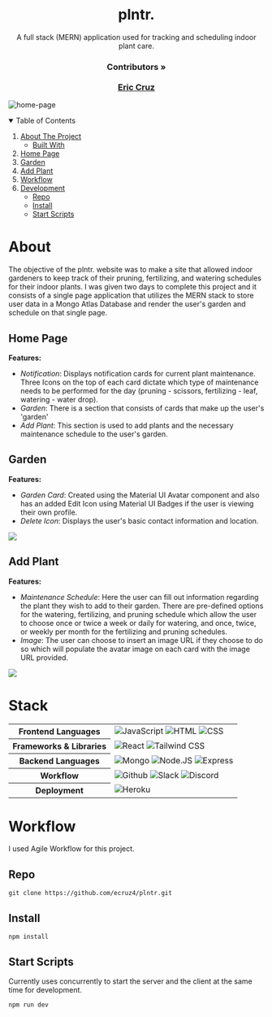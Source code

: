 <br />
<p align="center">
  <h1 align="center">plntr.</h1>

  <p align="center">
    A full stack (MERN) application used for tracking and scheduling indoor plant care.
    <br />
    <h3 align="center">
     <strong>Contributors »</strong>
    <br />
    <br />
    <a href="https://github.com/ecruz4">Eric Cruz</a>
     </h3>
     <img align="center" alt="home-page" src="https://media.giphy.com/media/7zuWaxZMECPW6OrzBk/giphy.gif" />
  </p>
</p>

<!-- TABLE OF CONTENTS -->
<details open="open">
  <summary>Table of Contents</summary>
  <ol>
    <li>
      <a href="#about">About The Project</a>
      <ul>
        <li><a href="#stack">Built With</a></li>
      </ul>
    </li>
    <li><a href="#home-page">Home Page</a></li>
    <li><a href="#garden">Garden</a></li>
    <li><a href="#add-plant">Add Plant</a></li>
    <li>
     <a href="#workflow">Workflow</a>
    </li>
    <li>
     <a href="#development">Development</a>
     <ul>
      <li><a href="#repo">Repo</a></li>
      <li><a href="#install">Install</a></li>
      <li><a href="#start-scripts">Start Scripts</a></li>
     </ul>
    </li>
  </ol>
</details>

# About

The objective of the plntr. website was to make a site that allowed indoor gardeners to keep track of their pruning, fertilizing, and watering schedules for their indoor plants.  I was given two days to complete this project and it consists of a single page application that utilizes the MERN stack to store user data in a Mongo Atlas Database and render the user's garden and schedule on that single page.

## Home Page 

**Features:**

- _Notification_: Displays notification cards for current plant maintenance. Three Icons on the top of each card dictate which type of maintenance needs to be performed for the day (pruning - scissors, fertilizing - leaf, watering - water drop).
- _Garden_: There is a section that consists of cards that make up the user's 'garden'
- _Add Plant_: This section is used to add plants and the necessary maintenance schedule to the user's garden.


## Garden 

**Features:**

- _Garden Card_: Created using the Material UI Avatar component and also has an added Edit Icon using Material UI Badges if the user is viewing their own profile.
- _Delete Icon_: Displays the user's basic contact information and location.

![](https://media.giphy.com/media/un8jCt1i2AxIBSv0Q3/giphy.gif)

## Add Plant

**Features:**

- _Maintenance Schedule_: Here the user can fill out information regarding the plant they wish to add to their garden. There are pre-defined options for the watering, fertilizing, and pruning schedule which allow the user to choose once or twice a week or daily for watering, and once, twice, or weekly per month for the fertilizing and pruning schedules.
- _Image_: The user can choose to insert an image URL if they choose to do so which will populate the avatar image on each card with the image URL provided.

![](https://media.giphy.com/media/uh406AOUkx6GsNnQzD/giphy.gif)


# Stack

<table>
  <tbody>
    <tr>
      <th>Frontend Languages</th>
      <td>
        <img alt="JavaScript" src="https://img.shields.io/badge/JavaScript-F7DF1E?style=for-the-badge&logo=javascript&logoColor=black" />
         <img alt="HTML" src="https://img.shields.io/badge/HTML5-E34F26?style=for-the-badge&logo=html5&logoColor=white" />
         <img alt="CSS" src="https://img.shields.io/badge/CSS3-1572B6?style=for-the-badge&logo=css3&logoColor=white" />
      </td>
    </tr>
    <tr>
      <th>Frameworks & Libraries</th>
      <td>
        <img alt="React" src="https://img.shields.io/badge/React-20232A?style=for-the-badge&logo=react&logoColor=61DAFB" />
        <img alt="Tailwind CSS" src="https://img.shields.io/badge/Tailwind_CSS-38B2AC?style=for-the-badge&logo=tailwind-css&logoColor=white" />
      </td>
    </tr>
    <tr>
      <th>Backend Languages</th>
      <td>
        <img alt="Mongo" src="https://img.shields.io/badge/MongoDB-4EA94B?style=for-the-badge&logo=mongodb&logoColor=white" />
        <img alt="Node.JS" src="https://img.shields.io/badge/Node.js-43853D?style=for-the-badge&logo=node.js&logoColor=white" />
        <img alt="Express" src="https://img.shields.io/badge/Express.js-404D59?style=for-the-badge" />
      </td>
    </tr>
     <tr>
      <th>Workflow</th>
      <td>
        <img alt="Github" src="https://img.shields.io/badge/GitHub-100000?style=for-the-badge&logo=github&logoColor=white"/>
        <img alt="Slack" src="https://img.shields.io/badge/Slack-4A154B?style=for-the-badge&logo=slack&logoColor=white"/>
        <img alt="Discord" src="https://img.shields.io/badge/Discord-7289DA?style=for-the-badge&logo=discord&logoColor=white"/>
      </td>
    </tr>
    <tr>
      <th>Deployment</th>
      <td>
        <img alt="Heroku" src="https://img.shields.io/badge/Heroku-430098?style=for-the-badge&logo=heroku&logoColor=white" />
      </td>
    </tr>
  </tbody>
</table>

# Workflow

I used Agile Workflow for this project.

## Repo

`git clone https://github.com/ecruz4/plntr.git`

## Install

`npm install`

## Start Scripts

Currently uses concurrently to start the server and the client at the same time for development.

```
npm run dev
```
